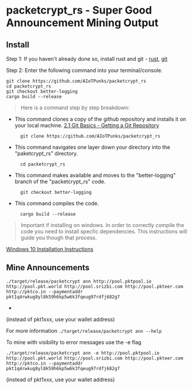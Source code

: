 # packetcrypt_rs - Super Good Announcement Mining Output

## Install
Step 1: If you haven't already done so, install rust and git -  [rust](https://rustup.rs/), [git](https://github.com/git-guides/install-git)

Step 2: Enter the following command into your terminal/console.  

    git clone https://github.com/AIoTPunks/packetcrypt_rs
    cd packetcrypt_rs
    git checkout better-logging
    cargo build --release

> Here is a command step by step breakdown:
    
* This command clones a copy of the github repository and installs it on your local machine.  [2.1 Git Basics - Getting a Git Repository](https://git-scm.com/book/en/v2/Git-Basics-Getting-a-Git-Repository)

        git clone https://github.com/AIoTPunks/packetcrypt_rs
    
* This command navigates one layer down your directory into the "paketcrypt_rs" directory.

        cd packetcrypt_rs

* This command makes available and moves to the "better-logging" branch of the "packetcrypt_rs" code.

        git checkout better-logging
    
* This command compiles the code.

        cargo build --release
    

> Important if installing on windows.  In order to correctly compile the code you need to install specfic dependencies.  This instructions will guide you though that process.

[Windows 10 Installation Instructions](https://github.com/cjdelisle/packetcrypt_rs/issues/39#issuecomment-999982652)



## Mine Announcements

    ./target/release/packetcrypt ann http://pool.pktpool.io http://pool.pkt.world http://pool.srizbi.com http://pool.pkteer.com http://pktco.in --paymentaddr       pkt1q4rwkug8yl8k59h6kp5w6k3fqeug97rdfj682g7
    
*


    
(instead of pkt1xxx, use your wallet address)

For more information  `./target/release/packetcrypt ann --help`

To mine with visibility to error messages use the -e flag

    ./target/release/packetcrypt ann -e http://pool.pktpool.io http://pool.pkt.world http://pool.srizbi.com http://pool.pkteer.com http://pktco.in --paymentaddr       pkt1q4rwkug8yl8k59h6kp5w6k3fqeug97rdfj682g7

(instead of pkt1xxx, use your wallet address)


